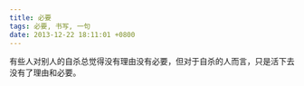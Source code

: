 ```yaml
---
title: 必要
tags: 必要, 书写, 一句
date: 2013-12-22 18:11:01 +0800
---
```



有些人对别人的自杀总觉得没有理由没有必要，但对于自杀的人而言，只是活下去没有了理由和必要。

